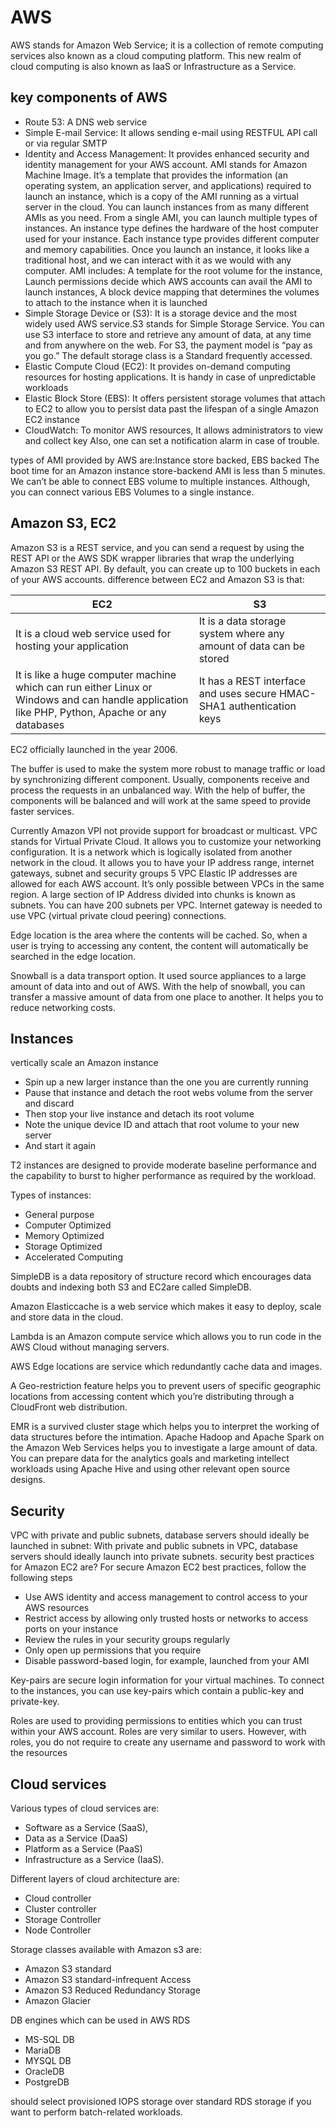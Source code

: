# AWS 

AWS stands for Amazon Web Service; 
it is a collection of remote computing services also known as a cloud computing platform. This new realm of cloud computing is also known as IaaS or Infrastructure as a Service.
 
## key components of AWS  
- Route 53: A DNS web service
- Simple E-mail Service: It allows sending e-mail using RESTFUL API call or via regular SMTP
- Identity and Access Management:
It provides enhanced security and identity management for your AWS account. AMI stands for Amazon Machine Image. 
It’s a template that provides the information (an operating system, an application server, and applications) required to launch an instance, which is a copy of the AMI running as a virtual server in the cloud.  You can launch instances from as many different AMIs as you need. From a single AMI, you can launch multiple types of instances.  An instance type defines the hardware of the host computer used for your instance. Each instance type provides different computer and memory capabilities.  Once you launch an instance, it looks like a traditional host, and we can interact with it as we would with any computer.
AMI includes: A template for the root volume for the instance, Launch permissions decide which AWS accounts can avail the AMI to launch instances, A block device mapping that determines the volumes to attach to the instance when it is launched
- Simple Storage Device or (S3): It is a storage device and the most widely used AWS service.S3 stands for Simple Storage Service. You can use S3 interface to store and retrieve any amount of data, at any time and from anywhere on the web.  For S3, the payment model is “pay as you go.”
The default storage class is a Standard frequently accessed.
- Elastic Compute Cloud (EC2): It provides on-demand computing resources for hosting applications. It is handy in case of unpredictable workloads
- Elastic Block Store (EBS): It offers persistent storage volumes that attach to EC2 to allow you to persist data past the lifespan of a single Amazon EC2 instance
- CloudWatch: To monitor AWS resources, It allows administrators to view and collect key Also, one can set a notification alarm in case of trouble.


types of AMI provided by AWS are:Instance store backed, EBS backed
The boot time for an Amazon instance store-backend AMI is less than 5 minutes.
We can’t be able to connect EBS volume to multiple instances.  Although, you can connect various EBS Volumes to a single instance.


##  Amazon S3, EC2

Amazon S3 is a REST service, and you can send a request by using the REST API or the AWS SDK wrapper libraries that wrap the underlying Amazon S3 REST API.
By default, you can create up to 100 buckets in each of your AWS accounts.
difference between EC2 and Amazon S3 is that:

|EC2|	S3|
| --- | --- |
|It is a cloud web service used for hosting your application |  It is a data storage system where any amount of data can be stored|
|It is like a huge computer machine which can run either Linux or Windows and can handle application like PHP, Python, Apache or any databases |  It has a REST interface and uses secure HMAC-SHA1 authentication keys|


EC2 officially launched in the year 2006.

The buffer is used to make the system more robust to manage traffic or load by synchronizing different component.  Usually, components receive and process the requests in an unbalanced way. With the help of buffer, the components will be balanced and will work at the same speed to provide faster services.

Currently Amazon VPI not provide support for broadcast or multicast.
VPC stands for Virtual Private Cloud. It allows you to customize your networking configuration. It is a network which is logically isolated from another network in the cloud. It allows you to have your IP address range,  internet gateways, subnet and security groups
5 VPC Elastic IP addresses are allowed for each AWS account.  It’s only possible between VPCs in the same region.
A large section of IP Address divided into chunks is known as subnets. You can have 200 subnets per VPC.
Internet gateway is needed to use VPC (virtual private cloud peering) connections.

Edge location is the area where the contents will be cached. So, when a user is trying to accessing any content, the content will automatically be searched in the edge location.

Snowball is a data transport option. It used source appliances to a large amount of data into and out of AWS. With the help of snowball, you can transfer a massive amount of data from one place to another. It helps you to reduce networking costs.

## Instances
vertically scale an Amazon instance 
- Spin up a new larger instance than the one you are currently running
-  Pause that instance and detach the root webs volume from the server and discard
-  Then stop your live instance and detach its root volume
-  Note the unique device ID and attach that root volume to your new server
-  And start it again
 
T2 instances are designed to provide moderate baseline performance and the capability to burst to higher performance as required by the workload.

Types of instances:
-  General purpose
-  Computer Optimized
-  Memory Optimized
-  Storage Optimized
-  Accelerated Computing
 
SimpleDB is a data repository of structure record which encourages data doubts and indexing both S3 and EC2are called SimpleDB.

Amazon Elasticcache is a web service which makes it easy to deploy, scale and store data in the cloud.

Lambda is an Amazon compute service which allows you to run code in the  AWS Cloud without managing servers.

AWS Edge locations are service which redundantly cache data and images.

A Geo-restriction feature helps you to prevent users of specific geographic locations from accessing content which you’re distributing through a CloudFront web distribution.

EMR is a survived cluster stage which helps you to interpret the working of data structures before the intimation.  Apache Hadoop and Apache Spark on the Amazon Web Services helps you to investigate a large amount of data. You can prepare data for the analytics goals and marketing intellect workloads using Apache Hive and using other relevant open source designs.

## Security 

VPC with private and public subnets, database servers should ideally be launched in subnet:
With private and public subnets in VPC, database servers should ideally launch into private subnets.
  security best practices for Amazon EC2 are?
For secure Amazon EC2 best practices, follow the following steps
- Use AWS identity and access management to control access to your AWS resources
- Restrict access by allowing only trusted hosts or networks to access ports on your instance
- Review the rules in your security groups regularly
- Only open up permissions that you require
- Disable password-based login, for example, launched from your AMI

Key-pairs are secure login information for your virtual machines. To connect to the instances, you can use key-pairs which contain a public-key and private-key.

Roles are used to providing permissions to entities which you can trust within your AWS account. Roles are very similar to users. However,  with roles, you do not require to create any username and password to work with the resources

## Cloud services
 
Various types of cloud services are:
- Software as a Service (SaaS),
- Data as a Service (DaaS)
- Platform as a Service (PaaS)
- Infrastructure as a Service (IaaS).


Different layers of cloud architecture are:
- Cloud controller
- Cluster controller
- Storage Controller
- Node Controller

Storage classes available with Amazon s3 are:
- Amazon S3 standard
- Amazon S3 standard-infrequent Access
- Amazon S3 Reduced Redundancy Storage
- Amazon Glacier

DB engines which can be used in AWS RDS
- MS-SQL DB
- MariaDB
- MYSQL DB
- OracleDB
- PostgreDB

should select provisioned IOPS storage over standard RDS storage if you want to perform batch-related workloads.
